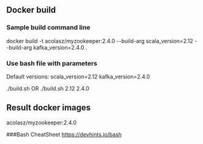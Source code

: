 ## Docker build
### Sample build command line
docker build -t acolasz/myzookeeper:2.4.0 --build-arg scala_version=2.12 --build-arg kafka_version=2.4.0 .

### Use bash file with parameters
Default versions:
	scala_version=2.12
	kafka_version=2.4.0

./build.sh 
OR
./build.sh 2.12 2.4.0

## Result docker images
acolasz/myzookeeper:2.4.0


###Bash CheatSheet
https://devhints.io/bash
